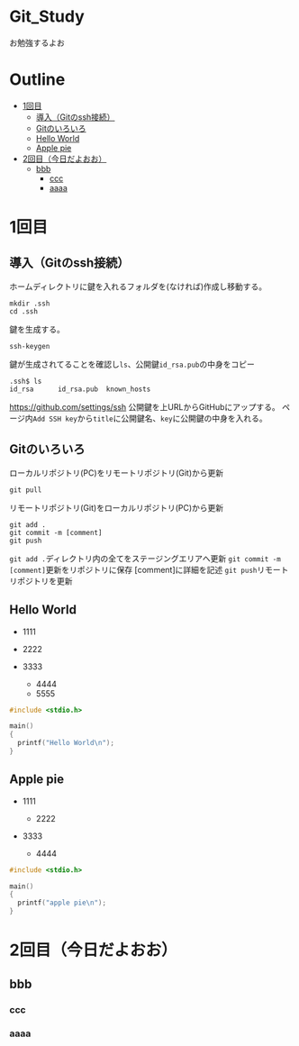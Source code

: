 # Git_Study
お勉強するよお
# Outline

<!-- START doctoc generated TOC please keep comment here to allow auto update -->
<!-- DON'T EDIT THIS SECTION, INSTEAD RE-RUN doctoc TO UPDATE -->

- [1回目](#1%E5%9B%9E%E7%9B%AE)
  - [導入（Gitのssh接続）](#%E5%B0%8E%E5%85%A5git%E3%81%AEssh%E6%8E%A5%E7%B6%9A)
  - [Gitのいろいろ](#git%E3%81%AE%E3%81%84%E3%82%8D%E3%81%84%E3%82%8D)
  - [Hello World](#hello-world)
  - [Apple pie](#apple-pie)
- [2回目（今日だよおお）](#2%E5%9B%9E%E7%9B%AE%E4%BB%8A%E6%97%A5%E3%81%A0%E3%82%88%E3%81%8A%E3%81%8A)
  - [bbb](#bbb)
    - [ccc](#ccc)
    - [aaaa](#aaaa)

<!-- END doctoc generated TOC please keep comment here to allow auto update -->

# 1回目
## 導入（Gitのssh接続）
ホームディレクトリに鍵を入れるフォルダを(なければ)作成し移動する。
```
mkdir .ssh
cd .ssh
```
鍵を生成する。
```
ssh-keygen
```
鍵が生成されてることを確認し`ls`、公開鍵`id_rsa.pub`の中身をコピー
```
.ssh$ ls
id_rsa		id_rsa.pub	known_hosts
```
https://github.com/settings/ssh
公開鍵を上URLからGitHubにアップする。
ページ内`Add SSH key`から`title`に公開鍵名、`key`に公開鍵の中身を入れる。

## Gitのいろいろ
ローカルリポジトリ(PC)をリモートリポジトリ(Git)から更新
```
git pull
```

リモートリポジトリ(Git)をローカルリポジトリ(PC)から更新
```
git add .
git commit -m [comment]
git push
```
`git add .`ディレクトリ内の全てをステージングエリアへ更新
`git commit -m [comment]`更新をリポジトリに保存 [comment]に詳細を記述
`git push`リモートリポジトリを更新

## Hello World
- 1111
- 2222
- 3333

  * 4444
  * 5555

```.c
#include <stdio.h>

main()
{
  printf("Hello World\n");
}
```

## Apple pie
- 1111
  - 2222

- 3333
  * 4444

```.c
#include <stdio.h>

main()
{
  printf("apple pie\n");
}
```

# 2回目（今日だよおお）

## bbb
### ccc

### aaaa
